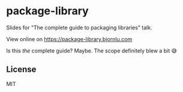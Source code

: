 # package-library

Slides for "The complete guide to packaging libraries" talk.

View online on https://package-library.bjornlu.com

Is this _the_ complete guide? Maybe. The scope definitely blew a bit 😅

## License

MIT
